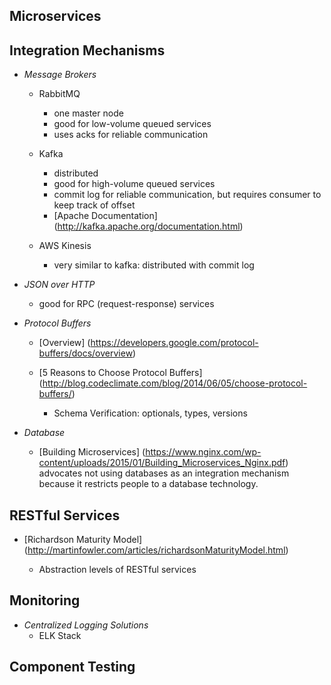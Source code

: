 ## Microservices


## Integration Mechanisms
- *Message Brokers*
   - RabbitMQ
      * one master node
      * good for low-volume queued services
      * uses acks for reliable communication
   
   - Kafka
      * distributed
      * good for high-volume queued services
      * commit log for reliable communication, but requires consumer to keep track of offset

      - [Apache Documentation] (http://kafka.apache.org/documentation.html)
      
   - AWS Kinesis
      * very similar to kafka: distributed with commit log


- *JSON over HTTP*
   * good for RPC (request-response) services

- *Protocol Buffers*
   - [Overview] (https://developers.google.com/protocol-buffers/docs/overview)

   - [5 Reasons to Choose Protocol Buffers] (http://blog.codeclimate.com/blog/2014/06/05/choose-protocol-buffers/)

      * Schema Verification: optionals, types, versions

- *Database*
   * [Building Microservices] (https://www.nginx.com/wp-content/uploads/2015/01/Building_Microservices_Nginx.pdf) advocates not using databases as an integration mechanism because it restricts people to a database technology. 


## RESTful Services
- [Richardson Maturity Model] (http://martinfowler.com/articles/richardsonMaturityModel.html)

    * Abstraction levels of RESTful services


## Monitoring
- *Centralized Logging Solutions*
   - ELK Stack


## Component Testing
